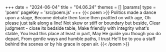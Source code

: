 +++
date = "2024-06-04"
title = "04.06.24"
themes = []
[params]
  type = 'poem'
  pageKey = 'src/poem.js'
+++
{{< poem >}}
Politics made a dance upon a stage,
Become debate then farce then prattled on with age,
Oh please just talk along a line!
Not skew or stiff or boundary but beside,
Clear judgment - close its bedside table,
Make friendly with integrity what's stable,
You lead this place at least in part,
May He guide you though you do depart,
From gentle ways and humble paths,
I trust He'll be to you a staff
behind the scenes or by his grace in open air.
{{< /poem >}}